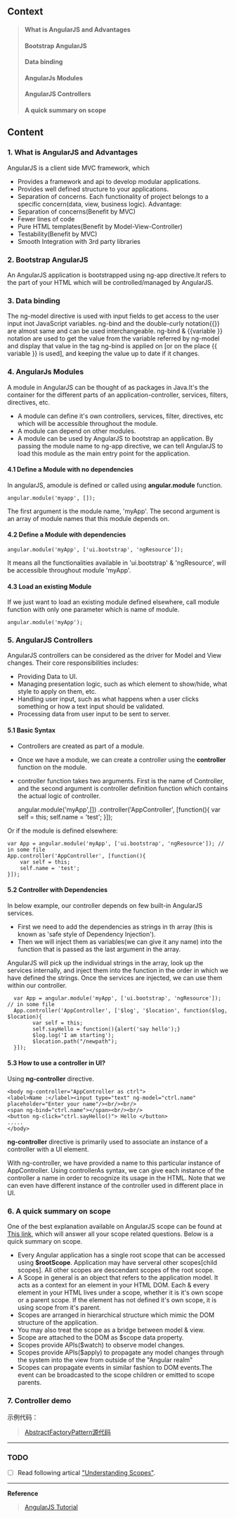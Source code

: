 ## Context ##
> #### What is AngularJS and Advantages ####
> #### Bootstrap AngularJS ####
> #### Data binding ####
> #### AngularJs Modules ####
> #### AngularJS Controllers ####
> #### A quick summary on scope ####

## Content ##
### 1. What is AngularJS and Advantages ###
AngularJS is a client side MVC framework, which 
+ Provides a framework and api to develop modular applications.
+ Provides well defined structure to your applications.
+ Separation of concerns. Each functionality of project belongs to a specific concern(data, view, business logic).
Advantage:
+ Separation of concerns(Benefit by MVC)
+ Fewer lines of code
+ Pure HTML templates(Benefit by Model-View-Controller)
+ Testability(Benefit by MVC)
+ Smooth Integration with 3rd party libraries

### 2. Bootstrap AngularJS ###
An AngularJS application is bootstrapped using ng-app directive.It refers to the part of your HTML which will be controlled/managed by AngularJS.

### 3. Data binding ###
The ng-model directive is used with input fields to get access to the user input inot JavaScript variables.
ng-bind and the double-curly notation{{}} are almost same and can be used interchangeable. ng-bind & {{variable }} notation are used to get the value from the variable referred by ng-model and display that value in the tag ng-bind is applied on [or on the place {{ variable }} is used], and keeping the value up to date if it changes.

### 4. AngularJs Modules ###
A module in AngularJS can be thought of as packages in Java.It's the container for the different parts of an application-controller, services, filters, directives, etc.
+ A module can define it's own controllers, services, filter, directives, etc which will be accessible throughout the module.
+ A module can depend on other modules.
+ A module can be used by AngularJS to bootstrap an application. By passing the module name to ng-app directive, we can tell AngularJS to load this module as the main entry point for the application.

#### 4.1 Define a Module with no dependencies ####
In angularJS, amodule is defined or called using **angular.module** function.

    angular.module('myapp', []);

The first argument is the module name, 'myApp'. The second argument is an array of module names that this module depends on.

#### 4.2 Define a Module with dependencies ####

    angular.module('myApp', ['ui.bootstrap', 'ngResource']);

It means all the functionalities available in 'ui.bootstrap' & 'ngResource', will be accessible throughout module 'myApp'.

#### 4.3 Load an existing Module ####
If we just want to load an existing module defined elsewhere, call module function with only one parameter which is name of module.

    angular.module('myApp');

### 5. AngularJS Controllers ###
AngularJS controllers can be considered as the driver for Model and View changes. Their core responsibilities includes:
+ Providing Data to UI.
+ Managing presentation logic, such as which element to show/hide, what style to apply on them, etc.
+ Handling user input, such as what happens when a user clicks something or how a text input should be validated.
+ Processing data from user input to be sent to server.

#### 5.1 Basic Syntax ####
+ Controllers are created as part of a module.
+ Once we have a module, we can create a controller using the **controller** function on the module.
+ controller function takes two arguments. First is the name of Controller, and the second argument is controller definition function which contains the actual logic of controller.

    angular.module('myApp',[])
    .controller('AppController', [function(){
        var self = this;
        self.name = 'test';
    }]);

Or if the module is defined elsewhere:

    var App = angular.module('myApp', ['ui.bootstrap', 'ngResource']); // in some file
    App.controller('AppController', [function(){
        var self = this;
        self.name = 'test';
    }]);

#### 5.2 Controller with Dependencies ####
In below example, our controller depends on few built-in AngularJS services.
+ First we need to add the dependencies as strings in th array (this is known as 'safe style of Dependency Injection').
+ Then we will inject them as variables(we can give it any name) into the function that is passed as the last argument in the array.

AngularJS will pick up the individual strings in the array, look up the services internally, and inject them into the function in the order in which we have defined the strings. Once the services are injected, we can use them within our controller.

      var App = angular.module('myApp', ['ui.bootstrap', 'ngResource']); // in some file
      App.controller('AppController', ['$log', '$location', function($log, $location){
            var self = this;
            self.sayHello = function(){alert('say hello');}
            $log.log('I am starting');
            $location.path("/newpath");
      }]);

#### 5.3 How to use a controller in UI? ####
Using **ng-controller** directive.

    <body ng-controller="AppController as ctrl">
    <label>Name :</label><input type="text" ng-model="ctrl.name" placeholder="Enter your name"/><br/><br/>  
    <span ng-bind="ctrl.name"></span><br/><br/> 
    <button ng-click="ctrl.sayHello()"> Hello </button>
    .....
    </body>

**ng-controller** directive is primarily used to associate an instance of a controller with a UI element.

With ng-controller, we have provided a name to this particular instance of AppController. Using controllerAs syntax, we can give each instance of the controller a name in order to recognize its usage in the HTML. Note that we can even have different instance of the controller used in different place in UI.

### 6. A quick summary on scope ###
One of the best explanation available on AngularJS scope can be found at [This link](https://github.com/angular/angular.js/wiki/Understanding-Scopes), which will answer all your scope related questions. Below is a quick summary on scope.

+ Every Angular application has a single root scope that can be accessed using **$rootScope**. Application may have serveral other scopes[child scopes]. All other scopes are descendant scopes of the root scope.
+ A Scope in general is an object that refers to the application model. It acts as a context for an element in your HTML DOM. Each & every element in your HTML lives under a scope, whether it is it's own scope or a parent scope. If the element has not defined it's own scope, it is using scope from it's parent.
+ Scopes are arranged in hierarchical structure which mimic the DOM structure of the application.
+ You may also treat the scope as a bridge between model & view.
+ Scope are attached to the DOM as $scope data property.
+ Scopes provide APIs($watch) to observe model changes.
+ Scopes provide APIs($apply) to propagate any model changes through the system into the view from outside of the "Angular realm"
+ Scopes can propagate events in similar fashion to DOM events.The event can be broadcasted to the scope children or emitted to scope parents.

### 7. Controller demo ###
示例代码：
> [AbstractFactoryPattern源代码][1]    

[1]: https://github.com/gregecho/JavaDesignPattern/tree/master/AbstractFactoryPattern/src/main


-----
### TODO

* [ ] Read following artical ["Understanding Scopes"](https://github.com/angular/angular.js/wiki/Understanding-Scopes).

---
**Reference**
> [AngularJS Tutorial][2]

[2]:http://websystique.com/angularjs-tutorial/
